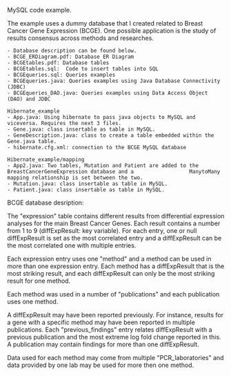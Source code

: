 MySQL code example.

The example uses a dummy database that I created related to Breast Cancer Gene Expression (BCGE). 
One possible application is the study of results consensus across methods and researches.

	- Database description can be found below.
	- BCGE_ERDiagram.pdf: Database ER Diagram
	- BCGEtables.pdf: Database tables 
	- BCGEtables.sql:  Code to insert tables into SQL
	- BCGEqueries.sql: Queries examples
	- BCGEqueries.java: Queries examples using Java Database Connectivity (JDBC)
	- BCGEqueries_DAO.java: Queries examples using Data Access Object (DAO) and JDBC
	
	Hibernate_example
	- App.java: Using hibernate to pass java objects to MySQL and viceversa. Requires the next 3 files.
	- Gene.java: class insertable as table in MySQL.
	- GeneDescription.java: class to create a table embedded within the Gene.java table.
	- hibernate.cfg.xml: connection to the BCGE MySQL database
	
	Hibernate_example/mapping
	- App2.java: Two tables, Mutation and Patient are added to the BreastCancerGeneExpression database and a 	    	      ManytoMany mapping relationship is set between the two.
	- Mutation.java: class insertable as table in MySQL.
	- Patient.java: class insertable as table in MySQL.
	



BCGE database desription:

The "expression" table contains different results from differential expression analyses for 
the main Breast Cancer Genes. Each result contains a number from 1 to 9 
(diffExpResult: key variable).
For each entry, one or null diffExpResult is set as the most correlated entry
and a diffExpResult can be the most correlated one with multiple entries.

Each expression entry uses one "method" and a method can be used in more than one expression 
entry. Each method has a diffExpResult that is the most striking result, and each diffExpResult
can only be the most striking result for one method.

Each method was used in a number of "publications" and each publication uses one method.

A diffExpResult may have been reported previously. For instance, results for a gene with a 
specific method may have been reported in multiple publications. Each "previous_findings" 
entry relates diffExpResult with a previous publication and the most extreme log fold change 
reported in this. A publication may contain findings for more than one diffExpResult.

Data used for each method may come from multiple "PCR_laboratories" and data provided by one
lab may be used for more then one method. 

 

